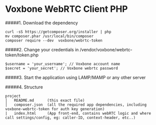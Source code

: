 Voxbone WebRTC Client PHP
=================

#####1. Download the dependency

`````
curl -sS https://getcomposer.org/installer | php
mv composer.phar /usr/local/bin/composer
composer require --dev  voxbone/webrtc-token
`````

#####2. Change your credentials in /vendor/voxbone/webrtc-token/token.php

`````
$username = 'your_username'; // Voxbone account name
$secret = 'your_secret'; // Voxbone webrtc password
`````

#####3. Start the application using LAMP/MAMP or any other server


#####4. Structure

`````
project
│   README.md      (this exact file)
│   composer.json  (all the required app dependencies, including voxbone-webrtc-token for auth key generation)
|   index.html     (App front-end, contains webRTC logic and where call settings/config, eg: caller-ID, context-header, etc..)
`````
